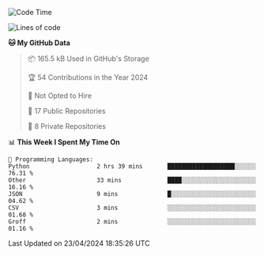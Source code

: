 <!--START_SECTION:waka-->
![Code Time](http://img.shields.io/badge/Code%20Time-885%20hrs%2022%20mins-blue)

![Lines of code](https://img.shields.io/badge/From%20Hello%20World%20I%27ve%20Written-208.0%20thousand%20lines%20of%20code-blue)

**🐱 My GitHub Data** 

> 📦 165.5 kB Used in GitHub's Storage 
 > 
> 🏆 54 Contributions in the Year 2024
 > 
> 🚫 Not Opted to Hire
 > 
> 📜 17 Public Repositories 
 > 
> 🔑 8 Private Repositories 
 > 
📊 **This Week I Spent My Time On** 

```text
💬 Programming Languages: 
Python                   2 hrs 39 mins       ███████████████████░░░░░░   76.31 % 
Other                    33 mins             ████░░░░░░░░░░░░░░░░░░░░░   16.16 % 
JSON                     9 mins              █░░░░░░░░░░░░░░░░░░░░░░░░   04.62 % 
CSV                      3 mins              ░░░░░░░░░░░░░░░░░░░░░░░░░   01.68 % 
Groff                    2 mins              ░░░░░░░░░░░░░░░░░░░░░░░░░   01.16 % 
```


 Last Updated on 23/04/2024 18:35:26 UTC
<!--END_SECTION:waka-->
